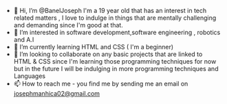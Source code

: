 - 👋 Hi, I’m @BanelJoseph I'm a 19 year old that has an interest in tech related matters , I love to indulge in things that are mentally challenging and demanding since I'm good at that.
- 👀 I’m interested in software development,software engineering , robotics and A.I
- 🌱 I’m currently learning HTML and CSS ( I'm a beginner)
- 💞️ I’m looking to collaborate on any basic projects that are linked to HTML & CSS since I'm learning those programming techniques for now but in the future I will be indulging in more programming techniques and Languages 
- 📫 How to reach me - you find me by sending me an email on josephmanhica02@gmail.com

<!---
BanelJoseph/BanelJoseph is a ✨ special ✨ repository because its `README.md` (this file) appears on your GitHub profile.
You can click the Preview link to take a look at your changes.
--->
